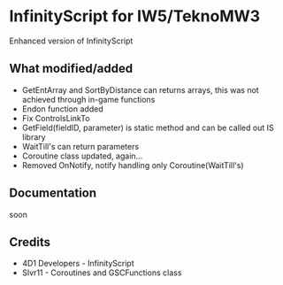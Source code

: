 # InfinityScript for IW5/TeknoMW3

Enhanced version of InfinityScript

## What modified/added

* GetEntArray and SortByDistance can returns arrays, this was not achieved through in-game functions
* Endon function added
* Fix ControlsLinkTo
* GetField(fieldID, parameter) is static method and can be called out IS library
* WaitTill's can return parameters
* Coroutine class updated, again...
* Removed OnNotify, notify handling only Coroutine(WaitTill's)

## Documentation
soon

## Credits
* 4D1 Developers - InfinityScript
* Slvr11 - Coroutines and GSCFunctions class
